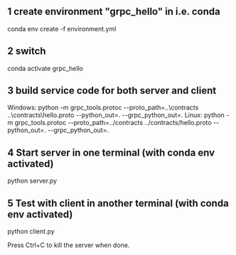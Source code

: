 ## 1 create environment "grpc_hello" in i.e. conda
conda env create -f environment.yml

## 2 switch
conda activate grpc_hello

## 3 build service code for both server and client
Windows: python -m grpc_tools.protoc --proto_path=..\contracts ..\contracts\hello.proto --python_out=. --grpc_python_out=.
Linux: python -m grpc_tools.protoc --proto_path=../contracts ../contracts/hello.proto --python_out=. --grpc_python_out=.

## 4 Start server in one terminal (with conda env activated)
python server.py


## 5 Test with client in another terminal (with conda env activated)
python client.py


Press Ctrl+C to kill the server when done.
